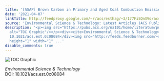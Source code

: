 ```yaml
---
title: '[ASAP] Brown Carbon in Primary and Aged Coal Combustion Emission'
date: '2021-04-07'
linkTitle: http://feedproxy.google.com/~r/acs/esthag/~3/177FiSQnXVo/acs.est.0c08084
source: 'Environmental Science & Technology: Latest Articles (ACS Publications)'
description: '<p><img src="https://pubs.acs.org/na101/home/literatum/publisher/achs/journals/content/esthag/0/esthag.ahead-of-print/acs.est.0c08084/20210407/images/medium/es0c08084_0006.gif"
  alt="TOC Graphic"/></p><div><cite>Environmental Science & Technology</cite></div><div>DOI:
  10.1021/acs.est.0c08084</div><img src="http://feeds.feedburner.com/~r/acs/esthag/~4/177FiSQnXVo"
  height="1" width="1" ...'
disable_comments: true
---
```

<p><img src="https://pubs.acs.org/na101/home/literatum/publisher/achs/journals/content/esthag/0/esthag.ahead-of-print/acs.est.0c08084/20210407/images/medium/es0c08084_0006.gif" alt="TOC Graphic"/></p><div><cite>Environmental Science & Technology</cite></div><div>DOI: 10.1021/acs.est.0c08084</div><img src="http://feeds.feedburner.com/~r/acs/esthag/~4/177FiSQnXVo" height="1" width="1" ...
